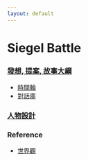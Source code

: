 ```yaml
---
layout: default
---
```


# Siegel Battle


### [發想, 提案, 故事大綱](./design/)
  * [時間軸](./Timeline)
  * [對話庫](./Dialog.md)

### [人物設計](./character/)

### Reference
* [世界觀](/SettingBook)